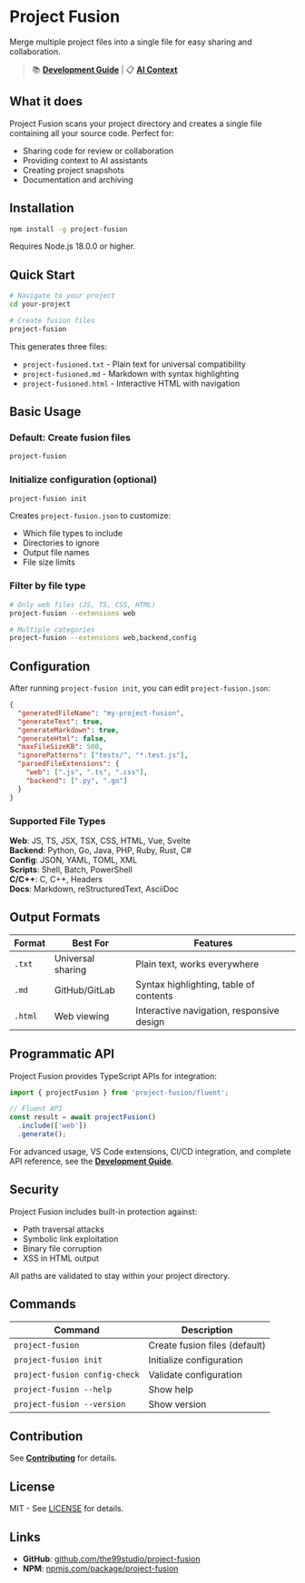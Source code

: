 # Project Fusion

Merge multiple project files into a single file for easy sharing and collaboration.

> 📚 **[Development Guide](./DEVELOPMENT.md)** | 📋 **[AI Context](./CLAUDE.md)**

## What it does

Project Fusion scans your project directory and creates a single file containing all your source code. Perfect for:
- Sharing code for review or collaboration
- Providing context to AI assistants
- Creating project snapshots
- Documentation and archiving

## Installation

```bash
npm install -g project-fusion
```

Requires Node.js 18.0.0 or higher.

## Quick Start

```bash
# Navigate to your project
cd your-project

# Create fusion files
project-fusion
```

This generates three files:
- `project-fusioned.txt` - Plain text for universal compatibility
- `project-fusioned.md` - Markdown with syntax highlighting  
- `project-fusioned.html` - Interactive HTML with navigation

## Basic Usage

### Default: Create fusion files
```bash
project-fusion
```

### Initialize configuration (optional)
```bash
project-fusion init
```
Creates `project-fusion.json` to customize:
- Which file types to include
- Directories to ignore
- Output file names
- File size limits

### Filter by file type
```bash
# Only web files (JS, TS, CSS, HTML)
project-fusion --extensions web

# Multiple categories
project-fusion --extensions web,backend,config
```

## Configuration

After running `project-fusion init`, you can edit `project-fusion.json`:

```json
{
  "generatedFileName": "my-project-fusion",
  "generateText": true,
  "generateMarkdown": true,
  "generateHtml": false,
  "maxFileSizeKB": 500,
  "ignorePatterns": ["tests/", "*.test.js"],
  "parsedFileExtensions": {
    "web": [".js", ".ts", ".css"],
    "backend": [".py", ".go"]
  }
}
```

### Supported File Types

**Web**: JS, TS, JSX, TSX, CSS, HTML, Vue, Svelte  
**Backend**: Python, Go, Java, PHP, Ruby, Rust, C#  
**Config**: JSON, YAML, TOML, XML  
**Scripts**: Shell, Batch, PowerShell  
**C/C++**: C, C++, Headers  
**Docs**: Markdown, reStructuredText, AsciiDoc  

## Output Formats

| Format | Best For | Features |
|--------|----------|----------|
| `.txt` | Universal sharing | Plain text, works everywhere |
| `.md` | GitHub/GitLab | Syntax highlighting, table of contents |
| `.html` | Web viewing | Interactive navigation, responsive design |

## Programmatic API

Project Fusion provides TypeScript APIs for integration:

```javascript
import { projectFusion } from 'project-fusion/fluent';

// Fluent API
const result = await projectFusion()
  .include(['web'])
  .generate();
```

For advanced usage, VS Code extensions, CI/CD integration, and complete API reference, see the **[Development Guide](./DEVELOPMENT.md#advanced-api-usage)**.

## Security

Project Fusion includes built-in protection against:
- Path traversal attacks
- Symbolic link exploitation
- Binary file corruption
- XSS in HTML output

All paths are validated to stay within your project directory.

## Commands

| Command | Description |
|---------|------------|
| `project-fusion` | Create fusion files (default) |
| `project-fusion init` | Initialize configuration |
| `project-fusion config-check` | Validate configuration |
| `project-fusion --help` | Show help |
| `project-fusion --version` | Show version |

## Contribution

See **[Contributing](./CONTRIBUTING.md)** for details.

## License

MIT - See [LICENSE](./LICENSE) for details.

## Links

- **GitHub**: [github.com/the99studio/project-fusion](https://github.com/the99studio/project-fusion)
- **NPM**: [npmjs.com/package/project-fusion](https://www.npmjs.com/package/project-fusion)